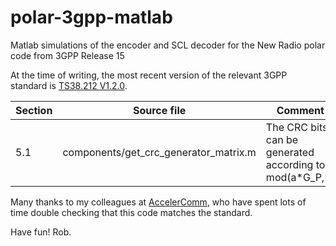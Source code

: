 # polar-3gpp-matlab
Matlab simulations of the encoder and SCL decoder for the New Radio polar code from 3GPP Release 15

At the time of writing, the most recent version of the relevant 3GPP standard is [TS38.212 V1.2.0](http://www.3gpp.org/ftp/TSG_RAN/WG1_RL1/TSGR1_91/Docs/R1-1721049.zip).

Section | Source file | Comment
--- | --- | ---
5.1 |  components/get_crc_generator_matrix.m | The CRC bits can be generated according to mod(a*G_P,2)

Many thanks to my colleagues at [AccelerComm](http://www.accelercomm.com), who have spent lots of time double checking that this code matches the standard.

Have fun! Rob.
